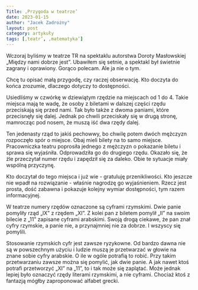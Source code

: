 ```yaml
---
Title: ‚Przygoda w teatrze’
date: 2023-01-15
author: "Jacek Zadrożny"
layout: post
category: artykuły
tags: [‚teatr’, ‚matematyka’]
---
```


Wczoraj byliśmy w teatrze TR na spektaklu autorstwa Doroty Masłowskiej „Między nami dobrze jest”. Ubawiłem się setnie, a spektakl był świetnie zagrany i oprawiony. Gorąco polecam. Ale 
ja nie o tym.

Chcę tu opisać małą przygodę, czy raczej obserwację. Kto doczyta do końca zrozumie, dlaczego dotyczy to dostępności.

Usiedliśmy w czwórkę w dziewiątym rzędzie na miejscach od 1 do 4. Takie miejsca  mają te wadę, że osoby z biletami w dalszej części rzędu przeciskają się przed nami. Tak było także z dwoma paniami, które przecisnęły się dalej. Jednak po chwili przeciskały się w drugą stronę, mamrocząc pod nosem, że muszą iść dwa rzędy dalej.

Ten jedenasty rząd to jakiś pechowwy, bo chwilę potem dwóch mężczyzn rozpoczęło spór o miejsce. Obaj mieli bilety na to samo miejsce. Pracowniczka teatru poprosiła jednego z mężczyzn o pokazanie biletu i sprawa się wyjaśniła. Odprowadziła go do drugiego rzędu. Okazało się, że źle przeczytał numer rzędu i zapędził się za daleko. Obie te sytuacje miały wspólną przyczynę.

Kto doczytał do tego miejsca i już wie - gratuluję przenikliwości. Kto jeszcze nie wpadł na rozwiązanie - właśnie nagrodzę go wyjaśnieniem. Rzecz jest prosta, dość zabawna i pokazuje kolejny wymiar dostępności, tym razem informacyjnej.

W teatrze numery rzędów oznaczone są cyframi rzymskimi. Dwie panie pomyliły rząd „IX” z rzędem „XI”. Z kolei pan z biletem pomylił „II” na swoim bilecie z „11” zapisane cyframi arabskimi. Swoją drogą ciekawe, że pan znał cyfry rzymskie, a panie nie, a przynajmniej nie za dobrze. I wszyscy się pomylili.

Stosowanie rzymskich cyfr jest zawsze ryzykowne. Od bardzo dawna nie są w powszechnym użyciu i ludzie muszą je przetwarzać w głowie na znane sobie cyfry arabskie. O ile w ogóle potrafią to robić. Przy takim przetwarzaniu zawsze można się pomylić, jak dwie panie. A jak nawet ktoś potrafi przetworzyć „XI” na „11”, to i tak może się zaplątać. Może jednak lepiej było oznaczyć rzędy literami rzymskimi, a nie cyframi. Chociaż ktoś z fantazją mógłby zaproponować alfabet grecki.
